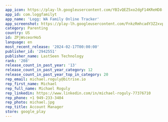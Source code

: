 ```yaml
---
app_icon: https://play-lh.googleusercontent.com/YBIvQEZ5xo2dgF14KReHD8-mD4XPc2cE5T2ueqp9FGwrszbLo0W4dcPQkg6NEfuM2Exw
app_id: com.loggfamilyt
app_name: 'Logg: WA Family Online Tracker'
app_screenshot: https://play-lh.googleusercontent.com/FnkzRmhcadY3Z2xvpaG7Jy8ST78ijVHZCdHpyveVoKWt1npwZCUGpvOZU67dkyIDlNM
category: Parenting
country: US
id: ZPjWsceorHo5
language: en
most_recent_release: '2024-02-17T00:00:00'
publisher_id: '2942551'
publisher_name: LastSeen Technology
rank: '208'
release_count_in_past_year: '13'
release_count_in_past_year_category: 12
release_count_in_past_year_top_in_category: 20
rep_email: michael.roguly@bitrise.io
rep_first_name: Michael
rep_full_name: Michael Roguly
rep_linkedin: https://www.linkedin.com/in/michael-roguly-77376710
rep_phone: +1 949-233-3404
rep_photo: michael.jpg
rep_title: Account Manager
store: google_play
---
```

